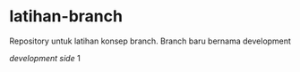 # latihan-branch
Repository untuk latihan konsep branch. Branch baru bernama development

*development side*
1

